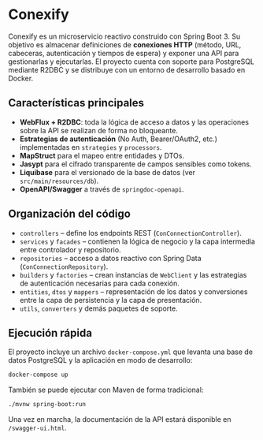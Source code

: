 # Conexify

Conexify es un microservicio reactivo construido con Spring Boot 3. Su objetivo
es almacenar definiciones de **conexiones HTTP** (método, URL, cabeceras,
autenticación y tiempos de espera) y exponer una API para gestionarlas y
ejecutarlas. El proyecto cuenta con soporte para PostgreSQL mediante R2DBC y se
distribuye con un entorno de desarrollo basado en Docker.

## Características principales

- **WebFlux + R2DBC**: toda la lógica de acceso a datos y las operaciones sobre
  la API se realizan de forma no bloqueante.
- **Estrategias de autenticación** (No Auth, Bearer/OAuth2, etc.) implementadas
  en `strategies` y `processors`.
- **MapStruct** para el mapeo entre entidades y DTOs.
- **Jasypt** para el cifrado transparente de campos sensibles como tokens.
- **Liquibase** para el versionado de la base de datos (ver `src/main/resources/db`).
- **OpenAPI/Swagger** a través de `springdoc-openapi`.

## Organización del código

- `controllers` – define los endpoints REST (`ConConnectionController`).
- `services` y `facades` – contienen la lógica de negocio y la capa intermedia
  entre controlador y repositorio.
- `repositories` – acceso a datos reactivo con Spring Data (`ConConnectionRepository`).
- `builders` y `factories` – crean instancias de `WebClient` y las estrategias de
  autenticación necesarias para cada conexión.
- `entities`, `dtos` y `mappers` – representación de los datos y conversiones entre
  la capa de persistencia y la capa de presentación.
- `utils`, `converters` y demás paquetes de soporte.

## Ejecución rápida

El proyecto incluye un archivo `docker-compose.yml` que levanta una base de datos
PostgreSQL y la aplicación en modo de desarrollo:

```bash
docker-compose up
```

También se puede ejecutar con Maven de forma tradicional:

```bash
./mvnw spring-boot:run
```

Una vez en marcha, la documentación de la API estará disponible en
`/swagger-ui.html`.

